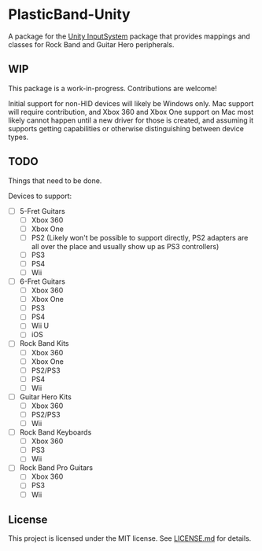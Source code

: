 # PlasticBand-Unity

A package for the [Unity InputSystem](https://github.com/Unity-Technologies/InputSystem) package that provides mappings and classes for Rock Band and Guitar Hero peripherals.

## WIP

This package is a work-in-progress. Contributions are welcome!

Initial support for non-HID devices will likely be Windows only. Mac support will require contribution, and Xbox 360 and Xbox One support on Mac most likely cannot happen until a new driver for those is created, and assuming it supports getting capabilities or otherwise distinguishing between device types.

## TODO

Things that need to be done.

Devices to support:

- [ ] 5-Fret Guitars
  - [ ] Xbox 360
  - [ ] Xbox One
  - [ ] PS2 (Likely won't be possible to support directly, PS2 adapters are all over the place and usually show up as PS3 controllers)
  - [ ] PS3
  - [ ] PS4
  - [ ] Wii
- [ ] 6-Fret Guitars
  - [ ] Xbox 360
  - [ ] Xbox One
  - [ ] PS3
  - [ ] PS4
  - [ ] Wii U
  - [ ] iOS
- [ ] Rock Band Kits
  - [ ] Xbox 360
  - [ ] Xbox One
  - [ ] PS2/PS3
  - [ ] PS4
  - [ ] Wii
- [ ] Guitar Hero Kits
  - [ ] Xbox 360
  - [ ] PS2/PS3
  - [ ] Wii
- [ ] Rock Band Keyboards
  - [ ] Xbox 360
  - [ ] PS3
  - [ ] Wii
- [ ] Rock Band Pro Guitars
  - [ ] Xbox 360
  - [ ] PS3
  - [ ] Wii

## License

This project is licensed under the MIT license. See [LICENSE.md](LICENSE.md) for details.
